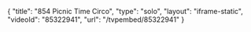 {
    "title": "854 Picnic Time Circo",
    "type": "solo",
    "layout": "iframe-static",
    "videoId": "85322941",
    "url": "\/tvpembed\/85322941"
}